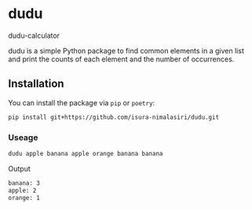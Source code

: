 # dudu
dudu-calculator


dudu is a simple Python package to find common elements in a given list and print the counts of each element and the number of occurrences.

## Installation

You can install the package via `pip` or `poetry`:

```bash
pip install git+https://github.com/isura-nimalasiri/dudu.git
```


### Useage

```bash
dudu apple banana apple orange banana banana
```

Output

```bash
banana: 3
apple: 2
orange: 1
```